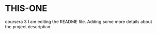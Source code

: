 # THIS-ONE
coursera 3
I am editing the README file. Adding some more details about the project description.
